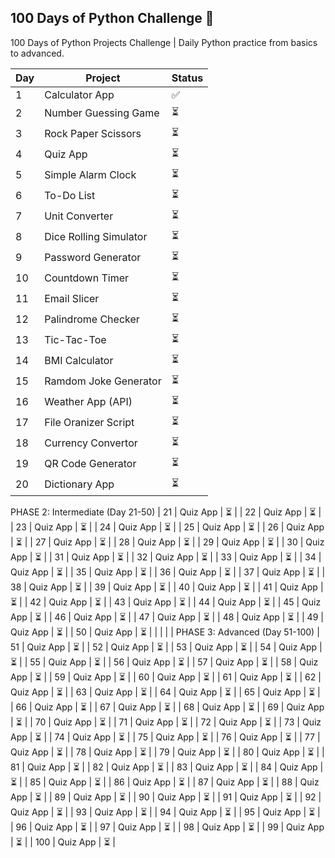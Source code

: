 ## 100 Days of Python Challenge 🚀
100 Days of Python Projects Challenge | Daily Python practice from basics to advanced.

| Day | Project | Status |
|-----|----------|--------|
| 1   | Calculator App | ✅ |
| 2   | Number Guessing Game | ⏳ |
| 3   | Rock Paper Scissors | ⏳ |
| 4   | Quiz App | ⏳ |
| 5   | Simple Alarm Clock | ⏳ |
| 6   | To-Do List | ⏳ |
| 7   | Unit Converter | ⏳ |
| 8   | Dice Rolling Simulator | ⏳ |
| 9   | Password Generator | ⏳ |
| 10  | Countdown Timer | ⏳ |
| 11  | Email Slicer | ⏳ |
| 12  | Palindrome Checker | ⏳ |
| 13  | Tic-Tac-Toe | ⏳ |
| 14  | BMI Calculator | ⏳ |
| 15  | Ramdom Joke Generator | ⏳ |
| 16  | Weather App (API) | ⏳ |
| 17  | File Oranizer Script | ⏳ |
| 18  | Currency Convertor | ⏳ |
| 19  | QR Code Generator | ⏳ |
| 20  | Dictionary App | ⏳ |
PHASE 2: Intermediate (Day 21-50)
| 21  | Quiz App | ⏳ |
| 22  | Quiz App | ⏳ |
| 23  | Quiz App | ⏳ |
| 24  | Quiz App | ⏳ |
| 25  | Quiz App | ⏳ |
| 26  | Quiz App | ⏳ |
| 27  | Quiz App | ⏳ |
| 28  | Quiz App | ⏳ |
| 29  | Quiz App | ⏳ |
| 30  | Quiz App | ⏳ |
| 31  | Quiz App | ⏳ |
| 32  | Quiz App | ⏳ |
| 33  | Quiz App | ⏳ |
| 34  | Quiz App | ⏳ |
| 35  | Quiz App | ⏳ |
| 36  | Quiz App | ⏳ |
| 37  | Quiz App | ⏳ |
| 38  | Quiz App | ⏳ |
| 39  | Quiz App | ⏳ |
| 40  | Quiz App | ⏳ |
| 41  | Quiz App | ⏳ |
| 42  | Quiz App | ⏳ |
| 43  | Quiz App | ⏳ |
| 44  | Quiz App | ⏳ |
| 45  | Quiz App | ⏳ |
| 46  | Quiz App | ⏳ |
| 47  | Quiz App | ⏳ |
| 48  | Quiz App | ⏳ |
| 49  | Quiz App | ⏳ |
| 50  | Quiz App | ⏳ |
|     |          |    | PHASE 3: Advanced (Day 51-100)
| 51  | Quiz App | ⏳ |
| 52  | Quiz App | ⏳ |
| 53  | Quiz App | ⏳ |
| 54  | Quiz App | ⏳ |
| 55  | Quiz App | ⏳ |
| 56  | Quiz App | ⏳ |
| 57  | Quiz App | ⏳ |
| 58  | Quiz App | ⏳ |
| 59  | Quiz App | ⏳ |
| 60  | Quiz App | ⏳ |
| 61  | Quiz App | ⏳ |
| 62  | Quiz App | ⏳ |
| 63  | Quiz App | ⏳ |
| 64  | Quiz App | ⏳ |
| 65  | Quiz App | ⏳ |
| 66  | Quiz App | ⏳ |
| 67  | Quiz App | ⏳ |
| 68  | Quiz App | ⏳ |
| 69  | Quiz App | ⏳ |
| 70  | Quiz App | ⏳ |
| 71  | Quiz App | ⏳ |
| 72  | Quiz App | ⏳ |
| 73  | Quiz App | ⏳ |
| 74  | Quiz App | ⏳ |
| 75  | Quiz App | ⏳ |
| 76  | Quiz App | ⏳ |
| 77  | Quiz App | ⏳ |
| 78  | Quiz App | ⏳ |
| 79  | Quiz App | ⏳ |
| 80  | Quiz App | ⏳ |
| 81  | Quiz App | ⏳ |
| 82  | Quiz App | ⏳ |
| 83  | Quiz App | ⏳ |
| 84  | Quiz App | ⏳ |
| 85  | Quiz App | ⏳ |
| 86  | Quiz App | ⏳ |
| 87  | Quiz App | ⏳ |
| 88  | Quiz App | ⏳ |
| 89  | Quiz App | ⏳ |
| 90  | Quiz App | ⏳ |
| 91  | Quiz App | ⏳ |
| 92  | Quiz App | ⏳ |
| 93  | Quiz App | ⏳ |
| 94  | Quiz App | ⏳ |
| 95  | Quiz App | ⏳ |
| 96  | Quiz App | ⏳ |
| 97  | Quiz App | ⏳ |
| 98  | Quiz App | ⏳ |
| 99  | Quiz App | ⏳ |
| 100 | Quiz App | ⏳ |
